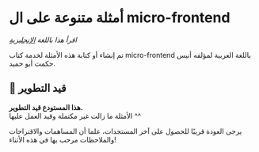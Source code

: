 # أمثلة متنوعة على ال micro-frontend
*اقرأ هذا باللغة [الإنجليزية](README.en.md)*

تم إنشاء أو كتابة هذه الأمثلة لخدمة كتاب micro-frontend باللغة العربية لمؤلفه أنيس حكمت أبو حميد.

## 🚧 قيد التطوير

**هذا المستودع قيد التطوير.**  
الأمثلة ما زالت غير مكتملة وقيد العمل عليها ^^

يرجى العودة قريبًا للحصول على آخر المستجدات، علما أن المساهمات والاقتراحات والملاحظات مرحب بها في هذه الأثناء!
